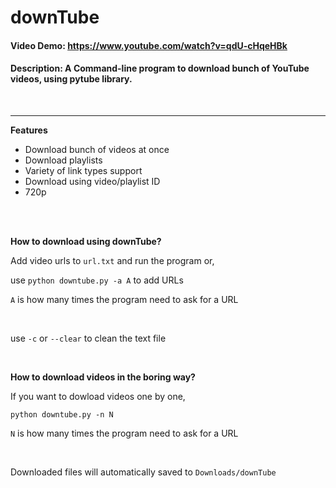 # downTube
#### Video Demo:  https://www.youtube.com/watch?v=qdU-cHqeHBk
#### Description: A Command-line program to download bunch of YouTube videos, using pytube library.
<br/>
<hr />

**Features**

- Download bunch of videos at once
- Download playlists
- Variety of link types support
- Download using video/playlist ID
- 720p


<br/>
<br/>

**How to download using downTube?**

Add video urls to `url.txt` and run the program or,

use `python downtube.py -a A` to add URLs

`A` is how many times the program need to ask for a URL

<br/>

use `-c` or `--clear` to clean the text file

<br/>

**How to download videos in the boring way?**

If you want to dowload videos one by one,

`python downtube.py -n N`

`N` is how many times the program need to ask for a URL

<br/>

Downloaded files will automatically saved to `Downloads/downTube`
